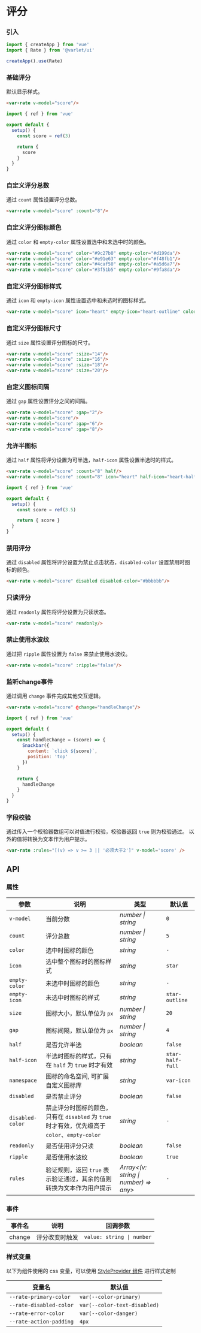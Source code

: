 # 评分

### 引入

```js
import { createApp } from 'vue'
import { Rate } from '@varlet/ui'

createApp().use(Rate)
```

### 基础评分

默认显示样式。

```html
<var-rate v-model="score"/>
```

```js
import { ref } from 'vue'

export default {
  setup() {
    const score = ref(3)

    return {
      score
    }
  }
}
```

### 自定义评分总数

通过 `count` 属性设置评分总数。

```html
<var-rate v-model="score" :count="8"/>
```

### 自定义评分图标颜色

通过 `color` 和 `empty-color` 属性设置选中和未选中时的颜色。

```html
<var-rate v-model="score" color="#9c27b0" empty-color="#d199da"/>
<var-rate v-model="score" color="#e91e63" empty-color="#f48fb1"/>
<var-rate v-model="score" color="#4caf50" empty-color="#a5d6a7"/>
<var-rate v-model="score" color="#3f51b5" empty-color="#9fa8da"/>
```

### 自定义评分图标样式

通过 `icon` 和 `empty-icon` 属性设置选中和未选时的图标样式。

```html
<var-rate v-model="score" icon="heart" empty-icon="heart-outline" color="red"></var-rate>
```

### 自定义评分图标尺寸

通过 `size` 属性设置评分图标的尺寸。

```html
<var-rate v-model="score" :size="14"/>
<var-rate v-model="score" :size="16"/>
<var-rate v-model="score" :size="18"/>
<var-rate v-model="score" :size="20"/>
```

### 自定义图标间隔

通过 `gap` 属性设置评分之间的间隔。

```html
<var-rate v-model="score" :gap="2"/>
<var-rate v-model="score"/>
<var-rate v-model="score" :gap="6"/>
<var-rate v-model="score" :gap="8"/>
```

### 允许半图标

通过 `half` 属性将评分设置为可半选，`half-icon` 属性设置半选时的样式。

```html
<var-rate v-model="score" :count="8" half/>
<var-rate v-model="score" :count="8" icon="heart" half-icon="heart-half-full" empty-icon="heart-outline" color="red" half></var-rate>
```

```js
import { ref } from 'vue'

export default {
  setup() {
    const score = ref(3.5)

    return { score }
  }
}
```

### 禁用评分

通过 `disabled` 属性将评分设置为禁止点击状态，`disabled-color` 设置禁用时图标的颜色。

```html
<var-rate v-model="score" disabled disabled-color="#bbbbbb"/>
```

### 只读评分

通过 `readonly` 属性将评分设置为只读状态。

```html
<var-rate v-model="score" readonly/>
```

### 禁止使用水波纹

通过把 `ripple` 属性设置为 `false` 来禁止使用水波纹。

```html
<var-rate v-model="score" :ripple="false"/>
```

### 监听change事件

通过调用 `change` 事件完成其他交互逻辑。

```html
<var-rate v-model="score" @change="handleChange"/>
```

```js
import { ref } from 'vue'

export default {
  setup() {
    const handleChange = (score) => {
      Snackbar({
        content: `click ${score}`,
        position: 'top'
      })
    }

    return {
      handleChange
    }
  }
}
```

### 字段校验

通过传入一个校验器数组可以对值进行校验，校验器返回 `true` 则为校验通过。
以外的值将转换为文本作为用户提示。


```html
<var-rate :rules="[(v) => v >= 3 || '必须大于2']" v-model='score' />
```

## API

### 属性

|参数 | 说明 | 类型 | 默认值 |
| ---- | ---- | ---- | ---- |
| `v-model` | 当前分数 | _number \| string_ | `0` |
| `count` | 评分总数 | _number \| string_ | `5` |
| `color` | 选中时图标的颜色 | _string_ | `-` |
| `icon` | 选中整个图标时的图标样式 | _string_ | `star`|
| `empty-color` | 未选中时图标的颜色 | _string_ | `-` |
| `empty-icon` | 未选中时图标的样式 | _string_ | `star-outline` |
| `size` | 图标大小，默认单位为 `px` | _number \| string_ | `20`|
| `gap` | 图标间隔，默认单位为 `px` | _number \| string_ | `4` |
| `half` | 是否允许半选 | _boolean_ | `false` |
| `half-icon` | 半选时图标的样式，只有在 `half` 为 `true` 时才有效| _string_ | `star-half-full` |
| `namespace` | 图标的命名空间, 可扩展自定义图标库 |  _string_ | `var-icon` |
| `disabled` | 是否禁止评分 | _boolean_ | `false`|
| `disabled-color` | 禁止评分时图标的颜色，只有在 `disabled` 为 `true` 时才有效，优先级高于 `color`、`empty-color`| _string_ | `-` |
| `readonly` | 是否使用评分只读 | _boolean_ | `false` |
| `ripple` | 是否使用水波纹 | _boolean_ | `true` |
| `rules` | 验证规则，返回 `true` 表示验证通过，其余的值则转换为文本作为用户提示 | _Array<(v: string \| number) => any>_ | `-` |

### 事件

| 事件名 | 说明 | 回调参数 |
| ---- | ---- | ---- |
| change | 评分改变时触发 | `value: string \| number` |

### 样式变量
以下为组件使用的 css 变量，可以使用 [StyleProvider 组件](#/zh-CN/style-provider) 进行样式定制

| 变量名 | 默认值 |
| --- | --- |
| `--rate-primary-color` | `var(--color-primary)` |
| `--rate-disabled-color` | `var(--color-text-disabled)` |
| `--rate-error-color` | `var(--color-danger)` |
| `--rate-action-padding` | `4px` |
